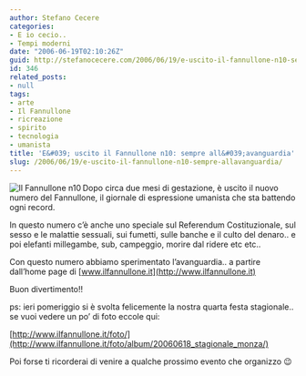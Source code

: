 ```yaml
---
author: Stefano Cecere
categories:
- E io cecio..
- Tempi moderni
date: "2006-06-19T02:10:26Z"
guid: http://stefanocecere.com/2006/06/19/e-uscito-il-fannullone-n10-sempre-allavanguardia/
id: 346
related_posts:
- null
tags:
- arte
- Il Fannullone
- ricreazione
- spirito
- tecnologia
- umanista
title: 'E&#039; uscito il Fannullone n10: sempre all&#039;avanguardia'
slug: /2006/06/19/e-uscito-il-fannullone-n10-sempre-allavanguardia/
---
```


[<img align="left" alt="Il Fannullone n10" id="image345" title="Il Fannullone n10" src="http://stefanocecere.com/wp-content/uploads/sites/3/2006/06/ilfannullone_10_cover.jpg" />](http://www.ilfannullone.it) Dopo circa due mesi di gestazione, è uscito il nuovo numero del Fannullone, il giornale di espressione umanista che sta battendo ogni record.

In questo numero c&#8217;è anche uno speciale sul Referendum Costituzionale, sul sesso e le malattie sessuali, sui fumetti, sulle banche e il culto del denaro.. e poi elefanti millegambe, sub, campeggio, morire dal ridere etc etc..

Con questo numero abbiamo sperimentato l&#8217;avanguardia.. a partire dall&#8217;home page di [www.ilfannullone.it](http://www.ilfannullone.it)

Buon divertimento!!

ps: ieri pomeriggio si è svolta felicemente la nostra quarta festa stagionale.. se vuoi vedere un po&#8217; di foto eccole qui:
  
[http://www.ilfannullone.it/foto/](http://www.ilfannullone.it/foto/album/20060618_stagionale_monza/)

Poi forse ti ricorderai di venire a qualche prossimo evento che organizzo 😉